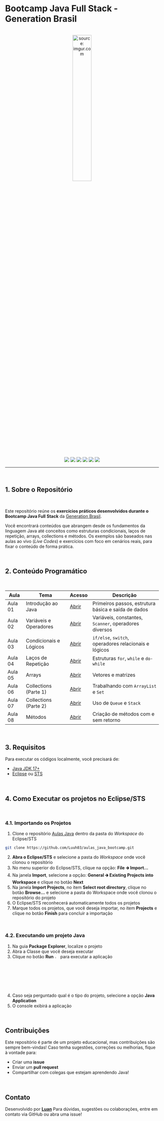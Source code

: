 
# Bootcamp Java Full Stack - Generation Brasil

<br />

<div align="center">
	<img src="https://i.imgur.com/IaD4lwg.png" title="source: imgur.com" width="35%"/>
</div>
<br />


<div align="center">
  <img src="https://img.shields.io/github/languages/top/Luuh03/aulas_java_bootcamp?style=flat-square" />
  <img src="https://img.shields.io/github/repo-size/Luuh03/aulas_java_bootcamp?style=flat-square" />
  <img src="https://img.shields.io/github/languages/count/Luuh03/aulas_java_bootcamp?style=flat-square" />
  <img src="https://img.shields.io/github/last-commit/Luuh03/aulas_java_bootcamp?style=flat-square" />
  <img src="https://img.shields.io/github/issues/Luuh03/aulas_java_bootcamp?style=flat-square" />
  <img src="https://img.shields.io/github/issues-pr/Luuh03/aulas_java_bootcamp?style=flat-square" />
</div>

------

<br />

## 1. Sobre o Repositório

<br />

Este repositório reúne os **exercícios práticos desenvolvidos durante o Bootcamp Java Full Stack** da [Generation Brasil](https://brazil.generation.org/).

Você encontrará conteúdos que abrangem desde os fundamentos da linguagem Java até conceitos como estruturas condicionais, laços de repetição, arrays, collections e métodos. Os exemplos são baseados nas aulas ao vivo (*Live Codes*) e exercícios com foco em cenários reais, para fixar o conteúdo de forma prática.

<br />

## 2. Conteúdo Programático

<br />

| Aula    | Tema                   | Acesso                                                       | Descrição                                             |
| ------- | ---------------------- | ------------------------------------------------------------ | ----------------------------------------------------- |
| Aula 01 | Introdução ao Java     | [Abrir](https://github.com/Luuh03/aulas_java_bootcamp/tree/main/helloworld) | Primeiros passos, estrutura básica e saída de dados   |
| Aula 02 | Variáveis e Operadores | [Abrir](https://github.com/Luuh03/aulas_java_bootcamp/tree/main/projetos/src/aula_02) | Variáveis, constantes, `Scanner`, operadores diversos |
| Aula 03 | Condicionais e Lógicos | [Abrir](https://github.com/Luuh03/aulas_java_bootcamp/tree/main/projetos/src/aula_03) | `if/else`, `switch`, operadores relacionais e lógicos |
| Aula 04 | Laços de Repetição     | [Abrir](https://github.com/Luuh03/aulas_java_bootcamp/tree/main/projetos/src/aula_04) | Estruturas `for`, `while` e `do-while`                |
| Aula 05 | Arrays                 | [Abrir](https://github.com/Luuh03/aulas_java_bootcamp/tree/main/projetos/src/aula_05) | Vetores e matrizes                                    |
| Aula 06 | Collections (Parte 1)  | [Abrir](https://github.com/Luuh03/aulas_java_bootcamp/tree/main/projetos/src/aula_06) | Trabalhando com `ArrayList` e `Set`                   |
| Aula 07 | Collections (Parte 2)  | [Abrir](https://github.com/Luuh03/aulas_java_bootcamp/tree/main/projetos/src/aula_07) | Uso de `Queue` e `Stack`                              |
| Aula 08 | Métodos                | [Abrir](https://github.com/Luuh03/aulas_java_bootcamp/tree/main/projetos/src/aula_08) | Criação de métodos com e sem retorno                  |

<br />

## 3. Requisitos

Para executar os códigos localmente, você precisará de:

- [Java JDK 17+](https://www.oracle.com/java/technologies/javase/jdk17-archive-downloads.html)
- [Eclipse](https://eclipseide.org/) ou [STS](https://spring.io/tools)

<br />

## 4. Como Executar os projetos no Eclipse/STS

<br />

### 4.1. Importando os Projetos

1. Clone o repositório [Aulas Java](https://github.com/rafaelq80/aulas_java_t82) dentro da pasta do *Workspace* do Eclipse/STS

```bash
git clone https://github.com/Luuh03/aulas_java_bootcamp.git
```

2. **Abra o Eclipse/STS** e selecione a pasta do *Workspace* onde você clonou o repositório
3. No menu superior do Eclipse/STS, clique na opção: **File 🡲 Import...**
4. Na janela **Import**, selecione a opção: **General 🡲 Existing Projects into Workspace** e clique no botão **Next**
5. Na janela **Import Projects**, no item **Select root directory**, clique no botão **Browse...** e selecione a pasta do Workspace onde você clonou o repositório do projeto
6. O Eclipse/STS reconhecerá automaticamente todos os projetos
7. Marque todos os projetos, que você deseja importar, no item **Projects** e clique no botão **Finish** para concluir a importação

<br />

### 4.2. Executando um projeto Java

1. Na guia **Package Explorer**, localize o projeto
2. Abra a Classe que você deseja executar
3. Clique no botão **Run** <img src="https://i.imgur.com/MtBQjUp.png" title="source: imgur.com" width="3%"/> para executar a aplicação
4. Caso seja perguntado qual é o tipo do projeto, selecione a opção **Java Application**
5. O console exibirá a aplicação

<br />

## Contribuições

Este repositório é parte de um projeto educacional, mas contribuições são sempre bem-vindas! Caso tenha sugestões, correções ou melhorias, fique à vontade para:

- Criar uma **issue**
- Enviar um **pull request**
- Compartilhar com colegas que estejam aprendendo Java!

<br />

##  Contato

Desenvolvido por [**Luan**](https://github.com/Luuh03)
Para dúvidas, sugestões ou colaborações, entre em contato via GitHub ou abra uma issue!
